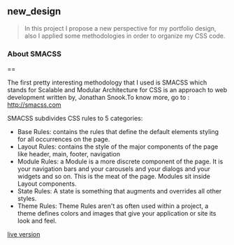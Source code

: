 ## new_design
> In this project I propose a new perspective for my portfolio design, also I applied some methodologies in order to organize my CSS code.

### About SMACSS

==

The first pretty interesting methodology that I used is SMACSS which stands for Scalable and Modular Architecture for CSS is an approach to web development written by, Jonathan Snook.To know more, go to : http://smacss.com 

SMACSS subdivides CSS rules to 5 categories:

- Base Rules: 
contains the rules that define the default elements styling for all occurrences on the page.
- Layout Rules: 
contains the style of the major components of the page like header, main, footer, navigation
- Module Rules: 
a Module is a more discrete component of the page. It is your navigation bars and your carousels and your dialogs and your widgets and so on. This is the meat of the page. Modules sit inside Layout components.
- State Rules:
A state is something that augments and overrides all other styles.
- Theme Rules:
Theme Rules aren't as often used within a project, a theme defines colors and images that give your application or site its look and feel.

[live version](https://zinagithub.github.io/new_design/)
